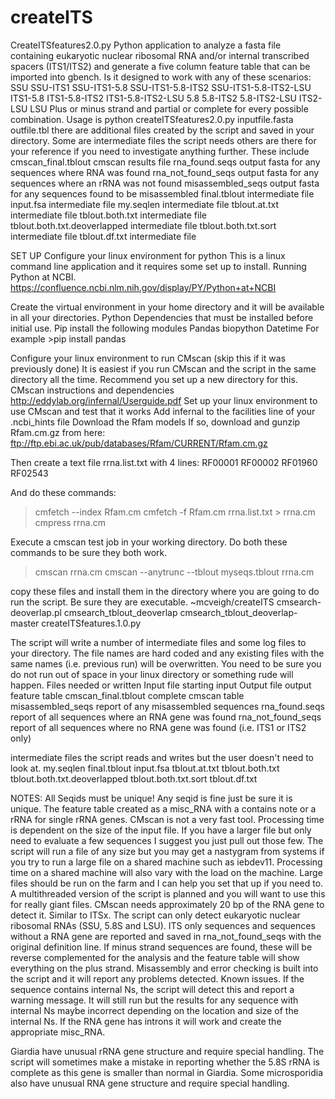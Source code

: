 # createITS
CreateITSfeatures2.0.py
Python application to analyze a fasta file containing eukaryotic nuclear ribosomal RNA and/or internal transcribed spacers (ITS1/ITS2) and generate a five column feature table that can be imported into gbench. 
Is it designed to work with any of these scenarios:
SSU
SSU-ITS1
SSU-ITS1-5.8
SSU-ITS1-5.8-ITS2
SSU-ITS1-5.8-ITS2-LSU
ITS1-5.8
ITS1-5.8-ITS2
ITS1-5.8-ITS2-LSU
5.8
5.8-ITS2
5.8-ITS2-LSU
ITS2-LSU
LSU
Plus or minus strand and partial or complete for every possible combination. 
Usage is
python createITSfeatures2.0.py inputfile.fasta outfile.tbl
there are additional files created by the script and saved in your directory. Some are intermediate files the script needs others are there for your reference if you need to investigate anything further. These include
cmscan_final.tblout	cmscan results file
rna_found.seqs		output fasta for any sequences where RNA was found
rna_not_found_seqs	output fasta for any sequences where an rRNA was not found
misassembled_seqs	output fasta for any sequences found to be misassembled
final.tblout		intermediate file
input.fsa  		intermediate file
my.seqlen		intermediate file
tblout.at.txt		intermediate file
tblout.both.txt		intermediate file
tblout.both.txt.deoverlapped		intermediate file
tblout.both.txt.sort	intermediate file
tblout.df.txt		intermediate file


SET UP
Configure your linux environment for python
This is a linux command line application and it requires some set up to install. 
Running Python at NCBI. 
https://confluence.ncbi.nlm.nih.gov/display/PY/Python+at+NCBI

Create the virtual environment in your home directory and it will be available in all your directories. 
Python Dependencies that must be installed before initial use. 
Pip install the following modules
Pandas
biopython
Datetime
For example >pip install pandas

Configure your linux environment to run CMscan (skip this if it was previously done)
It is easiest if you run CMscan and the script in the same directory all the time. Recommend you set up a new directory for this. 
CMscan instructions and dependencies
http://eddylab.org/infernal/Userguide.pdf
Set up your linux environment to use CMscan and test that it works
Add infernal to the facilities line of your .ncbi_hints file
Download the Rfam models
If so, download and gunzip Rfam.cm.gz from here: ftp://ftp.ebi.ac.uk/pub/databases/Rfam/CURRENT/Rfam.cm.gz

Then create a text file rrna.list.txt with 4 lines:
RF00001
RF00002
RF01960
RF02543

And do these commands:
> cmfetch --index Rfam.cm
> cmfetch -f Rfam.cm rrna.list.txt > rrna.cm
> cmpress rrna.cm

Execute a cmscan test job in your working directory. Do both these commands to be sure they both work. 
> cmscan rrna.cm <fasta file>
>cmscan --anytrunc --tblout myseqs.tblout rrna.cm <fasta file>

copy these files and install them in the directory where you are going to do run the script. Be sure they are executable.
~mcveigh/createITS
cmsearch-deoverlap.pl
cmsearch_tblout_deoverlap
cmsearch_tblout_deoverlap-master
createITSfeatures.1.0.py

The script will write a number of intermediate files and some log files to your directory. The file names are hard coded and any existing files with the same names (i.e. previous run) will be overwritten. You need to be sure you do not run out of space in your linux directory or something rude will happen. 
Files needed or written
Input file	starting input
Output file	output feature table
cmscan_final.tblout	complete cmscan table
misassembled_seqs	report of any misassembled sequences
rna_found.seqs		report of all sequences where an RNA gene was found
rna_not_found_seqs	report of all sequences where no RNA gene was found (i.e. ITS1 or ITS2 only)

intermediate files the script reads and writes but the user doesn't need to look at.
my.seqlen
final.tblout
input.fsa
tblout.at.txt
tblout.both.txt
tblout.both.txt.deoverlapped
tblout.both.txt.sort
tblout.df.txt

NOTES:
All Seqids must be unique! Any seqid is fine just be sure it is unique.
The feature table created as a misc_RNA with a contains note or a rRNA for single rRNA genes. 
CMscan is not a very fast tool. Processing time is dependent on the size of the input file. If you have a larger file but only need to evaluate a few sequences I suggest you just pull out those few. The script will run a file of any size but you may get a nastygram from systems if you try to run a large file on a shared machine such as iebdev11. Processing time on a shared machine will also vary with the load on the machine. Large files should be run on the farm and I can help you set that up if you need to. A multithreaded version of the script is planned and you will want to use this for really giant files. 
CMscan needs approximately 20 bp of the RNA gene to detect it. Similar to ITSx.
The script can only detect eukaryotic nuclear ribosomal RNAs (SSU, 5.8S and LSU). ITS only sequences and sequences without a RNA gene are reported and saved in rna_not_found_seqs with the original definition line. 
If minus strand sequences are found, these will be reverse complemented for the analysis and the feature table will show everything on the plus strand. 
Misassembly and error checking is built into the script and it will report any problems detected. 
Known issues. If the sequence contains internal Ns, the script will detect this and report a warning message. It will still run but the results for any sequence with internal Ns maybe incorrect depending on the location and size of the internal Ns. 
If the RNA gene has introns it will work and create the appropriate misc_RNA. 

Giardia have unusual rRNA gene structure and require special handling. The script will sometimes make a mistake in reporting whether the 5.8S rRNA is complete as this gene is smaller than normal in Giardia.  Some microsporidia also have unusual RNA gene structure and require special handling. 


